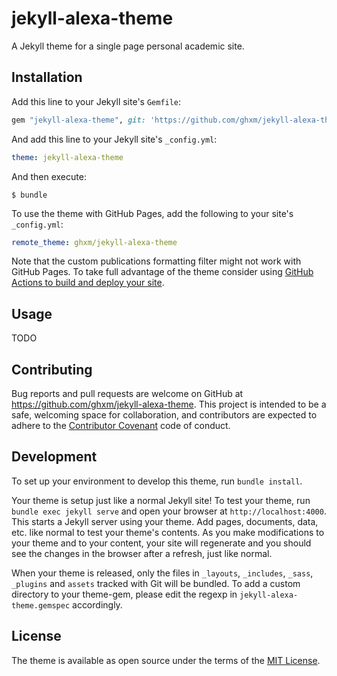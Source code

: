 # jekyll-alexa-theme

A Jekyll theme for a single page personal academic site.

## Installation

Add this line to your Jekyll site's `Gemfile`:

```ruby
gem "jekyll-alexa-theme", git: 'https://github.com/ghxm/jekyll-alexa-theme'
```

And add this line to your Jekyll site's `_config.yml`:

```yaml
theme: jekyll-alexa-theme
```

And then execute:

    $ bundle


To use the theme with GitHub Pages, add the following to your site's `_config.yml`:

```yaml
remote_theme: ghxm/jekyll-alexa-theme
```

Note that the custom publications formatting filter might not work with GitHub Pages. To take full advantage of the theme consider using [GitHub Actions to build and deploy your site](https://jekyllrb.com/docs/continuous-integration/github-actions/).


## Usage

TODO

## Contributing

Bug reports and pull requests are welcome on GitHub at https://github.com/ghxm/jekyll-alexa-theme. This project is intended to be a safe, welcoming space for collaboration, and contributors are expected to adhere to the [Contributor Covenant](https://www.contributor-covenant.org/) code of conduct.

## Development

To set up your environment to develop this theme, run `bundle install`.

Your theme is setup just like a normal Jekyll site! To test your theme, run `bundle exec jekyll serve` and open your browser at `http://localhost:4000`. This starts a Jekyll server using your theme. Add pages, documents, data, etc. like normal to test your theme's contents. As you make modifications to your theme and to your content, your site will regenerate and you should see the changes in the browser after a refresh, just like normal.

When your theme is released, only the files in `_layouts`, `_includes`, `_sass`, `_plugins` and `assets` tracked with Git will be bundled.
To add a custom directory to your theme-gem, please edit the regexp in `jekyll-alexa-theme.gemspec` accordingly.

## License

The theme is available as open source under the terms of the [MIT License](https://opensource.org/licenses/MIT).

